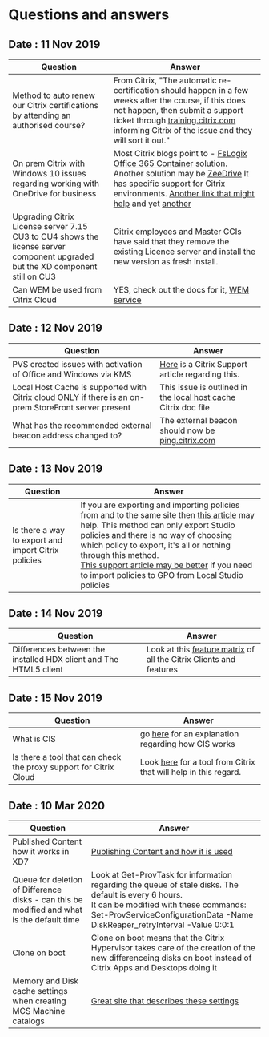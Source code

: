 # Questions and answers

## Date : 11 Nov 2019

Question  | Answer
---|---
Method to auto renew our Citrix certifications by attending an authorised course? | From Citrix, "The automatic re-certification should happen in a few weeks after the course, if this does not happen, then submit a support ticket through [training.citrix.com](https://training.citrix.com) informing Citrix of the issue and they will  sort it out."
On prem Citrix with Windows 10 issues regarding working with OneDrive for business | Most Citrix blogs point to - [FsLogix Office 365 Container](https://fslogix.com/products/office-365-container) solution. <BR>Another solution may be [ZeeDrive](http://www.thinkscape.com/Map-Network-Drives-To-Office-365-OneDrive/) It has specific support for Citrix environments. [Another link that might help](https://www.citrix.com/content/dam/citrix/en_us/documents/products-solutions/deployment-guide-office-365-for-xenapp-and-xendesktop.pdf) and yet [another](https://docs.microsoft.com/en-us/DeployOffice/overview-of-shared-computer-activation-for-office-365-proplus?redirectSourcePath=%252fen-us%252farticle%252f836f882c-8ff6-4f19-8b24-0212e0111c94)
Upgrading Citrix License server 7.15 CU3 to CU4 shows the license server component upgraded but the XD component still on CU3 | Citrix employees and Master CCIs have said that they remove the existing Licence server and install the new version as fresh install.
Can WEM be used from Citrix Cloud | YES, check out the docs for it, [WEM service](https://docs.citrix.com/en-us/workspace-environment-management/service.html)

## Date : 12 Nov 2019

Question  | Answer
---|---
PVS created issues with activation of Office and Windows via KMS | [Here](https://support.citrix.com/article/CTX128276) is a Citrix Support article regarding this. 
Local Host Cache is supported with Citrix cloud ONLY if there is an on-prem StoreFront server present| This issue is outlined in [the local host cache](https://docs.citrix.com/en-us/citrix-virtual-apps-desktops-service/manage-deployment/local-host-cache.html) Citrix doc file
What has the recommended external beacon address changed to? | The external beacon should now be  [ping.citrix.com](https://support.citrix.com/article/CTX261993)

## Date : 13 Nov 2019

Question  | Answer
---|---
Is there a way to export and import Citrix policies | If you are exporting and importing policies from and to the same site then [this article](https://support.citrix.com/article/CTX136646) may help. This method can only export Studio policies and there is no way of choosing which policy to export, it's all or nothing through this method. <BR>[This support article may be better](https://support.citrix.com/article/CTX140039) if you need to import policies to GPO from Local Studio policies
  
## Date : 14 Nov 2019

Question  | Answer
---|---
Differences between the installed HDX client and The HTML5 client | Look at this [feature matrix](https://www.citrix.com/content/dam/citrix/en_us/documents/data-sheet/citrix-workspace-app-feature-matrix.pdf) of all the Citrix Clients and features
  
## Date : 15 Nov 2019

Question  | Answer
---|---
What is CIS |   go [here](https://cis.citrix.com/AutoSupport/howitworks/) for an explanation regarding how CIS works
Is there a tool that can check the proxy support for Citrix Cloud | Look [here](https://support.citrix.com/article/CTX260337) for a tool from Citrix that will help in this regard.

## Date : 10 Mar 2020

Question  | Answer
---|---
Published Content how it works in XD7 |  [Publishing Content and how it is used](https://docs.citrix.com/en-us/xenapp-and-xendesktop/7-15-ltsr/install-configure/publish-content.html)
Queue for deletion of Difference disks - can this be modified and what is the default time | Look at Get-ProvTask for information regarding the queue of stale disks. The default is every 6 hours. <br>It can be modified with these commands: <br>Set-ProvServiceConfigurationData -Name DiskReaper_retryInterval -Value 0:0:1 | Out-Null <br>Set-ProvServiceConfigurationData -Name DiskReader_heartbeatInterval -Value 0:0:1 | Out-Null
Clone on boot | Clone on boot means that the Citrix Hypervisor takes care of the creation of the new differenceing disks on boot instead of Citrix Apps and Desktops doing it
Memory and Disk cache settings when creating MCS Machine catalogs | [Great site that describes these settings](https://www.jgspiers.com/machine-creation-services-storage-ram-disk-cache/)

